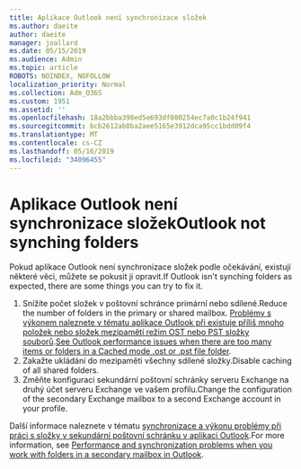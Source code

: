 ```yaml
---
title: Aplikace Outlook není synchronizace složek
ms.author: daeite
author: daeite
manager: joallard
ms.date: 05/15/2019
ms.audience: Admin
ms.topic: article
ROBOTS: NOINDEX, NOFOLLOW
localization_priority: Normal
ms.collection: Adm_O365
ms.custom: 1951
ms.assetid: ''
ms.openlocfilehash: 18a2bbba398ed5e693df080254ec7a0c1b24f941
ms.sourcegitcommit: bcb2612ab8ba2aee5165e3912dca95cc1bdd09f4
ms.translationtype: MT
ms.contentlocale: cs-CZ
ms.lasthandoff: 05/16/2019
ms.locfileid: "34096455"
---
```

# <a name="outlook-not-synching-folders"></a><span data-ttu-id="cc9d4-102">Aplikace Outlook není synchronizace složek</span><span class="sxs-lookup"><span data-stu-id="cc9d4-102">Outlook not synching folders</span></span>

<span data-ttu-id="cc9d4-103">Pokud aplikace Outlook není synchronizace složek podle očekávání, existují některé věci, můžete se pokusit ji opravit.</span><span class="sxs-lookup"><span data-stu-id="cc9d4-103">If Outlook isn't synching folders as expected, there are some things you can try to fix it.</span></span>

1. <span data-ttu-id="cc9d4-104">Snížíte počet složek v poštovní schránce primární nebo sdílené.</span><span class="sxs-lookup"><span data-stu-id="cc9d4-104">Reduce the number of folders in the primary or shared mailbox.</span></span> <span data-ttu-id="cc9d4-105">[Problémy s výkonem naleznete v tématu aplikace Outlook při existuje příliš mnoho položek nebo složek mezipamětí režim OST nebo PST složky souborů](https://support.microsoft.com/help/2768656).</span><span class="sxs-lookup"><span data-stu-id="cc9d4-105">[See Outlook performance issues when there are too many items or folders in a Cached mode .ost or .pst file folder](https://support.microsoft.com/help/2768656).</span></span>
2. <span data-ttu-id="cc9d4-106">Zakažte ukládání do mezipaměti všechny sdílené složky.</span><span class="sxs-lookup"><span data-stu-id="cc9d4-106">Disable caching of all shared folders.</span></span>
3. <span data-ttu-id="cc9d4-107">Změňte konfiguraci sekundární poštovní schránky serveru Exchange na druhý účet serveru Exchange ve vašem profilu.</span><span class="sxs-lookup"><span data-stu-id="cc9d4-107">Change the configuration of the secondary Exchange mailbox to a second Exchange account in your profile.</span></span>
 
<span data-ttu-id="cc9d4-108">Další informace naleznete v tématu [synchronizace a výkonu problémy při práci s složky v sekundární poštovní schránku v aplikaci Outlook](https://support.microsoft.com/help/3115602).</span><span class="sxs-lookup"><span data-stu-id="cc9d4-108">For more information, see [Performance and synchronization problems when you work with folders in a secondary mailbox in Outlook](https://support.microsoft.com/help/3115602).</span></span>